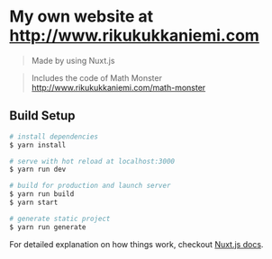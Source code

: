 # My own website at http://www.rikukukkaniemi.com

> Made by using Nuxt.js 

> Includes the code of Math Monster
> http://www.rikukukkaniemi.com/math-monster

## Build Setup

``` bash
# install dependencies
$ yarn install

# serve with hot reload at localhost:3000
$ yarn run dev

# build for production and launch server
$ yarn run build
$ yarn start

# generate static project
$ yarn run generate
```

For detailed explanation on how things work, checkout [Nuxt.js docs](https://nuxtjs.org).
